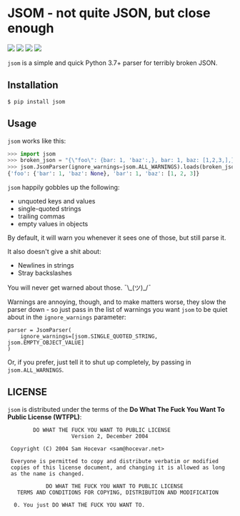 # JSOM - not quite JSON, but close enough

![](https://img.shields.io/pypi/pyversions/jsom.svg?style=flat-square) ![](https://img.shields.io/pypi/v/jsom.svg?style=flat-square) ![](https://img.shields.io/pypi/dd/jsom.svg?style=flat-square) ![](https://img.shields.io/github/license/slavfox/jsom.svg?style=flat-square) 

`jsom` is a simple and quick Python 3.7+ parser for terribly broken JSON.

## Installation

`$ pip install jsom`

## Usage

`jsom` works like this:

```python
>>> import jsom
>>> broken_json = "{\"foo\": {bar: 1, 'baz':,}, bar: 1, baz: [1,2,3,],}")
>>> jsom.JsomParser(ignore_warnings=jsom.ALL_WARNINGS).loads(broken_json)
{'foo': {'bar': 1, 'baz': None}, 'bar': 1, 'baz': [1, 2, 3]}
```

`jsom` happily gobbles up the following:
* unquoted keys and values
* single-quoted strings
* trailing commas
* empty values in objects

By default, it will warn you whenever it sees one of those, but still parse it.

It also doesn't give a shit about:
* Newlines in strings
* Stray backslashes

You will never get warned about those. ¯\\\_(ツ)\_/¯

Warnings are annoying, though, and to make matters worse, they slow the 
parser down - so just pass in the list of warnings you want `jsom` to be quiet
about in the `ignore_warnings` parameter:
```
parser = JsomParser(
    ignore_warnings=[jsom.SINGLE_QUOTED_STRING, jsom.EMPTY_OBJECT_VALUE]
)
```
Or, if you prefer, just tell it to shut up completely, by passing in 
`jsom.ALL_WARNINGS`.

## LICENSE

`jsom` is distributed under the terms of the **Do What The Fuck You Want To 
Public License (WTFPL)**:

```
        DO WHAT THE FUCK YOU WANT TO PUBLIC LICENSE 
                    Version 2, December 2004 

 Copyright (C) 2004 Sam Hocevar <sam@hocevar.net> 

 Everyone is permitted to copy and distribute verbatim or modified 
 copies of this license document, and changing it is allowed as long 
 as the name is changed. 

            DO WHAT THE FUCK YOU WANT TO PUBLIC LICENSE 
   TERMS AND CONDITIONS FOR COPYING, DISTRIBUTION AND MODIFICATION 

  0. You just DO WHAT THE FUCK YOU WANT TO.
```
